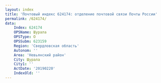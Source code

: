 ```yaml
---
layout: index
title: 'Почтовый индекс 624174: отделение почтовой связи Почты России'
permalink: /624174/
data:
    Index: 624174
    OPSName: Шурала
    OPSType: О
    OPSSubm: 623159
    Region: 'Свердловская область'
    Autonom: ''
    Area: 'Невьянский район'
    City: Шурала
    City1: ''
    ActDate: '20190220'
    IndexOld: ''
---
```

